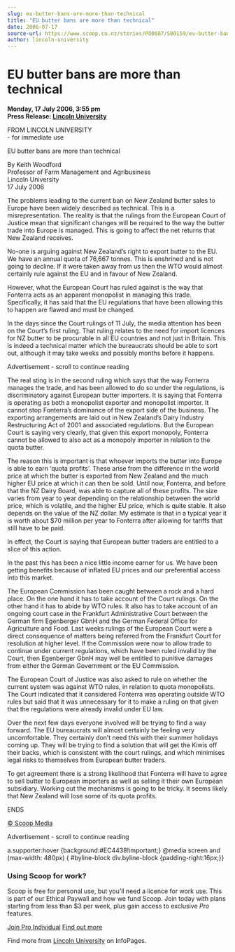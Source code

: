 ```yaml
---
slug: eu-butter-bans-are-more-than-technical
title: "EU butter bans are more than technical"
date: 2006-07-17
source-url: https://www.scoop.co.nz/stories/PO0607/S00159/eu-butter-bans-are-more-than-technical.htm
author: lincoln-university
---
```

EU butter bans are more than technical
======================================

**Monday, 17 July 2006, 3:55 pm**  
**Press Release: [Lincoln University](https://info.scoop.co.nz/Lincoln_University)**

FROM LINCOLN UNIVERSITY  
\- for immediate use

EU butter bans are more than technical

By Keith Woodford  
Professor of Farm Management and Agribusiness  
Lincoln University  
17 July 2006

The problems leading to the current ban on New Zealand butter sales to Europe have been widely described as technical. This is a misrepresentation. The reality is that the rulings from the European Court of Justice mean that significant changes will be required to the way the butter trade into Europe is managed. This is going to affect the net returns that New Zealand receives.

No-one is arguing against New Zealand’s right to export butter to the EU. We have an annual quota of 76,667 tonnes. This is enshrined and is not going to decline. If it were taken away from us then the WTO would almost certainly rule against the EU and in favour of New Zealand.

However, what the European Court has ruled against is the way that Fonterra acts as an apparent monopolist in managing this trade. Specifically, it has said that the EU regulations that have been allowing this to happen are flawed and must be changed.

In the days since the Court rulings of 11 July, the media attention has been on the Court’s first ruling. That ruling relates to the need for import licences for NZ butter to be procurable in all EU countries and not just in Britain. This is indeed a technical matter which the bureaucrats should be able to sort out, although it may take weeks and possibly months before it happens.

Advertisement - scroll to continue reading





The real sting is in the second ruling which says that the way Fonterra manages the trade, and has been allowed to do so under the regulations, is discriminatory against European butter importers. It is saying that Fonterra is operating as both a monopolist exporter and monopolist importer. It cannot stop Fonterra’s dominance of the export side of the business. The exporting arrangements are laid out in New Zealand’s Dairy Industry Restructuring Act of 2001 and associated regulations. But the European Court is saying very clearly, that given this export monopoly, Fonterra cannot be allowed to also act as a monopoly importer in relation to the quota butter.

The reason this is important is that whoever imports the butter into Europe is able to earn ‘quota profits’. These arise from the difference in the world price at which the butter is exported from New Zealand and the much higher EU price at which it can then be sold. Until now, Fonterra, and before that the NZ Dairy Board, was able to capture all of these profits. The size varies from year to year depending on the relationship between the world price, which is volatile, and the higher EU price, which is quite stable. It also depends on the value of the NZ dollar. My estimate is that in a typical year it is worth about $70 million per year to Fonterra after allowing for tariffs that still have to be paid.

In effect, the Court is saying that European butter traders are entitled to a slice of this action.

In the past this has been a nice little income earner for us. We have been getting benefits because of inflated EU prices and our preferential access into this market.

The European Commission has been caught between a rock and a hard place. On the one hand it has to take account of the Court rulings. On the other hand it has to abide by WTO rules. It also has to take account of an ongoing court case in the Frankfurt Administrative Court between the German firm Egenberger GbnH and the German Federal Office for Agriculture and Food. Last weeks rulings of the European Court were a direct consequence of matters being referred from the Frankfurt Court for resolution at higher level. If the Commission were now to allow trade to continue under current regulations, which have been ruled invalid by the Court, then Egenberger GbnH may well be entitled to punitive damages from either the German Government or the EU Commission.

The European Court of Justice was also asked to rule on whether the current system was against WTO rules, in relation to quota monopolists. The Court indicated that it considered Fonterra was operating outside WTO rules but said that it was unnecessary for it to make a ruling on that given that the regulations were already invalid under EU law.

Over the next few days everyone involved will be trying to find a way forward. The EU bureaucrats will almost certainly be feeling very uncomfortable. They certainly don’t need this with their summer holidays coming up. They will be trying to find a solution that will get the Kiwis off their backs, which is consistent with the court rulings, and which minimises legal risks to themselves from European butter traders.

To get agreement there is a strong likelihood that Fonterra will have to agree to sell butter to European importers as well as selling it their own European subsidiary. Working out the mechanisms is going to be tricky. It seems likely that New Zealand will lose some of its quota profits.

  
ENDS

[© Scoop Media](http://www.scoop.co.nz/about/terms.html)  

Advertisement - scroll to continue reading



a.supporter:hover {background:#EC4438!important;} @media screen and (max-width: 480px) { #byline-block div.byline-block {padding-right:16px;}}

### Using Scoop for work?

Scoop is free for personal use, but you’ll need a licence for work use. This is part of our Ethical Paywall and how we fund Scoop. Join today with plans starting from less than $3 per week, plus gain access to exclusive _Pro_ features.  
  
[Join Pro Individual](https://pro.scoop.co.nz/Individual/?from=ProIn24) [Find out more](https://pro.scoop.co.nz/using-scoop-for-work/?from=ProIn24)

Find more from [Lincoln University](https://info.scoop.co.nz/Lincoln_University) on InfoPages.